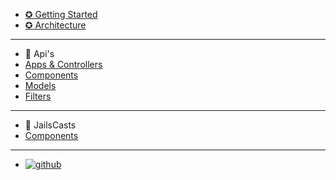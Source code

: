 - [ ✪ Getting Started](#/getting-started "Getting Started")
- [ ✪ Architecture](#/index "Index")

---

- 📕 Api's
- [Apps & Controllers](#/app "App")
- [Components](#/component "Component")
- [Models](#/model "Model")
- [Filters](#/filter "Filter")

---

- 📼 JailsCasts
- [Components](#/video-components "App")

---

- [ ![github](//jails-org.github.io/Jails/assets/images/github.png) ](//github.com/Jails-org/Jails "Index")

